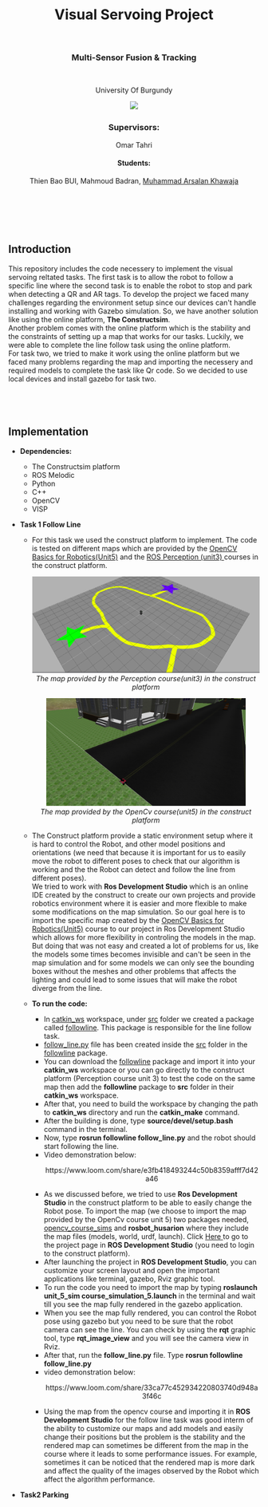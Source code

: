 
<h1 align="center"> Visual Servoing Project </h1> <br>
<h3 align="center"> Multi-Sensor Fusion & Tracking</h3> <br>
<p align="center">
University Of Burgundy
  <p align="center">
    <a href="https://www.vibot.org/"> <img src = "https://www.vibot.org/uploads/2/3/5/8/2358523/696297.png" width=60> </a>
  </p>
</p>
<h3 align="center">                       
Supervisors: 
</h3>
<p align='center'> Omar Tahri <p>
<h4 align="center">                       
Students:
</h4>
 <p align='center'> Thien Bao BUI, Mahmoud Badran, <a href="https://github.com/akhawaja2014"> Muhammad Arsalan Khawaja </a> <p> <br>
<h1 align="center">  </h1> <br>

## Introduction
This repository includes the code necessery to implement the visual servoing reltated tasks. The first task is to allow the robot to follow a specific line where the second task is to enable the robot to stop and park when detecting a QR and AR tags. To develop the project we faced many challenges regarding the environment setup since our devices can't handle installing and working with Gazebo simulation. So, we have another solution like using the online platform, **The Constructsim**. <br>
Another problem comes with the online platform which is the stability and the constraints of setting up a map that works for our tasks.
Luckily, we were able to complete the line follow task using the online platform. <br>
For task two, we tried to make it work using the online platform but we faced many problems regarding the map and importing the necessery and required models to complete the task like Qr code. So we decided to use local devices and install gazebo for task two.

<h1 align="center">  </h1> <br>

## Implementation 
- **Dependencies:** 
  - The Constructsim platform 
  - ROS Melodic
  - Python
  - C++ 
  - OpenCV 
  - VISP 

- **Task 1 Follow Line** 
  - For this task we used the construct platform to implement. The code is tested on different maps which are provided by the <a href="https://app.theconstructsim.com/#/Desktop"> OpenCV Basics for Robotics(Unit5)</a>  and the <a href="https://app.theconstructsim.com/#/Desktop"> ROS Perception (unit3) </a> courses in the construct platform. <br>
        <p align = "center">
        <img  src = "Demonstration Resources/followlineMapTurtleBot.png" width=500> <br>
        <em> The map provided by the Perception course(unit3) in the construct platform</em>
        </p>
        <p align = "center">
        <img  src = "Demonstration Resources/streetMapRosBot.png" width=400> <br>
        <em> The map provided by the OpenCv course(unit5) in the construct platform</em>
        </p>

  - The Construct platform provide a static environment setup where it is hard to control the Robot, and other model positions and orientations (we need that because it is important for us to easily move the robot to different poses to check that our algorithm is working  and the the Robot can detect and follow the line from different poses).<br>
   We tried to work with  **Ros Development Studio** which is an online IDE created by the construct to create our own projects and provide robotics environment where it is easier and more flexible to make some modifications on the map simulation. So our goal here is to import the specific map created by the <a href="https://app.theconstructsim.com/#/Desktop"> OpenCV Basics for Robotics(Unit5)</a> course to our project in Ros Development Studio which allows for more flexibility in controling the models in the map. But doing that was not easy and created a lot of problems for us, like the models some times becomes invisible and can't be seen in the map simulation and for some models we can only see the bounding boxes without the meshes and other problems that affects the lighting and could lead to some issues that will make the robot diverge from the line. 

   - **To run the code:** 
     - In [catkin_ws](https://github.com/MahBadran93/VisualServoingProject/tree/main/catkin_ws) workspace, under [src](https://github.com/MahBadran93/VisualServoingProject/tree/main/catkin_ws/src) folder we created a package called [followline](https://github.com/MahBadran93/VisualServoingProject/tree/main/catkin_ws/src/followline). This package is responsible for the line follow task. 
     - [follow_line.py](https://github.com/MahBadran93/VisualServoingProject/blob/main/catkin_ws/src/followline/src/follow_line.py) file has been created   inside the [src](https://github.com/MahBadran93/VisualServoingProject/tree/main/catkin_ws/src/followline/src) folder in the [followline](https://github.com/MahBadran93/VisualServoingProject/tree/main/catkin_ws/src/followline) package.
     - You can download the [followline](https://github.com/MahBadran93/VisualServoingProject/tree/main/catkin_ws/src/followline) package and import it into your **catkin_ws** workspace or you can go directly to the construct platform (Perception course unit 3) to test the code on the same map then add the **followline** package to **src** folder in their **catkin_ws** workspace. 
     - After that, you need to build the workspace by changing the path to **catkin_ws** directory and run the **catkin_make** command.
     - After the building is done, type **source/devel/setup.bash** command in the terminal.
     - Now, type **rosrun followline follow_line.py** and the robot should start following the line. 
     - Video demonstration below: 
       <p align="center">
        https://www.loom.com/share/e3fb418493244c50b8359afff7d42a46
       </p> 
     - As we discussed before, we tried to use **Ros Development Studio** in the construct platform to be able to easily change the Robot pose. To import the map (we choose to import the map provided by the OpenCv course unit 5) two packages needed, [opencv_course_sims](https://bitbucket.org/theconstructcore/opencv_course_sims/src/master/) and **rosbot_husarion** where they include the map files (models, world, urdf, launch). Click  <a href="https://app.theconstructsim.com/#/l/c8d160f/"> Here </a> to go to the project page in **ROS Development Studio** (you need to login to the construct platform).
     - After launching the project in **ROS Development Studio**, you can customize your screen layout and open the important applications like terminal, gazebo, Rviz graphic tool.
     - To run the code you need to import the map by typing **roslaunch unit_5_sim course_simulation_5.launch** in the terminal and wait till you see the map fully rendered in the gazebo application.
     - When you see the map fully rendered, you can control the Robot pose using gazebo but you need to be sure that the robot camera can see the line. You can check by using the **rqt** graphic tool, type **rqt_image_view** and you will see the camera view in Rviz.
     - After that, run the **follow_line.py** file. Type **rosrun followline follow_line.py**
     - video demonstration below: 
       <p align="center">
        https://www.loom.com/share/33ca77c452934220803740d948a3f46c
       </p>
     - Using the map from the opencv course and importing it in **ROS Development Studio** for the follow line task was good interm of the ability to customize our maps and add models and easily change their positions but the problem is the stability and the rendered map can sometimes be different from the map in the course where it leads to some performance issues. For example, sometimes it can be noticed that the rendered map is more dark and affect the quality of the images observed by the Robot which affect the algorithm performance. 

-  **Task2 Parking**

